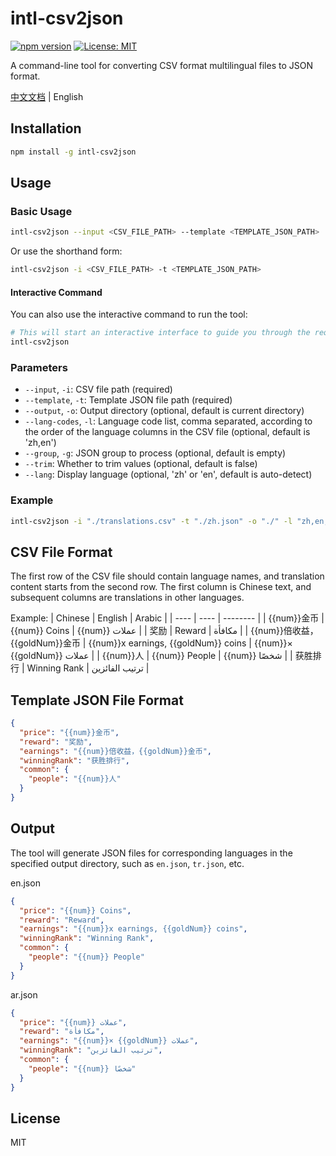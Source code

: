 # intl-csv2json

[![npm version](https://img.shields.io/npm/v/intl-csv2json.svg)](https://www.npmjs.com/package/intl-csv2json)
[![License: MIT](https://img.shields.io/badge/License-MIT-yellow.svg)](https://opensource.org/licenses/MIT)

A command-line tool for converting CSV format multilingual files to JSON format.

[中文文档](./README.zh.md) | English

## Installation

```bash
npm install -g intl-csv2json
```

## Usage

### Basic Usage

```bash
intl-csv2json --input <CSV_FILE_PATH> --template <TEMPLATE_JSON_PATH>
```

Or use the shorthand form:

```bash
intl-csv2json -i <CSV_FILE_PATH> -t <TEMPLATE_JSON_PATH>
```

#### Interactive Command

You can also use the interactive command to run the tool:

```bash
# This will start an interactive interface to guide you through the required parameters
intl-csv2json
```

### Parameters

- `--input`, `-i`: CSV file path (required)
- `--template`, `-t`: Template JSON file path (required)
- `--output`, `-o`: Output directory (optional, default is current directory)
- `--lang-codes`, `-l`: Language code list, comma separated, according to the order of the language columns in the CSV file (optional, default is 'zh,en')
- `--group`, `-g`: JSON group to process (optional, default is empty)
- `--trim`: Whether to trim values (optional, default is false)
- `--lang`: Display language (optional, 'zh' or 'en', default is auto-detect)

### Example

```bash
intl-csv2json -i "./translations.csv" -t "./zh.json" -o "./" -l "zh,en,ar"
```

## CSV File Format

The first row of the CSV file should contain language names, and translation content starts from the second row. The first column is Chinese text, and subsequent columns are translations in other languages.

Example:
| Chinese | English | Arabic |
| ---- | ---- | -------- |
| {{num}}金币 | {{num}} Coins | {{num}} عملات |
| 奖励 | Reward | مكافأة |
| {{num}}倍收益，{{goldNum}}金币 | {{num}}x earnings, {{goldNum}} coins | {{num}}× {{goldNum}} عملات |
| {{num}}人 | {{num}} People | {{num}} شخصًا |
| 获胜排行 | Winning Rank | ترتيب الفائزين |

## Template JSON File Format

```json
{
  "price": "{{num}}金币",
  "reward": "奖励",
  "earnings": "{{num}}倍收益，{{goldNum}}金币",
  "winningRank": "获胜排行",
  "common": {
    "people": "{{num}}人"
  }
}
```

## Output

The tool will generate JSON files for corresponding languages in the specified output directory, such as `en.json`, `tr.json`, etc.

en.json

```json
{
  "price": "{{num}} Coins",
  "reward": "Reward",
  "earnings": "{{num}}x earnings, {{goldNum}} coins",
  "winningRank": "Winning Rank",
  "common": {
    "people": "{{num}} People"
  }
}
```

ar.json

```json
{
  "price": "{{num}} عملات",
  "reward": "مكافأة",
  "earnings": "{{num}}× {{goldNum}} عملات",
  "winningRank": "ترتيب الفائزين",
  "common": {
    "people": "{{num}} شخصًا"
  }
}
```

## License

MIT
